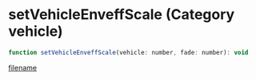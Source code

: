 # setVehicleEnveffScale (Category vehicle)

```js
function setVehicleEnveffScale(vehicle: number, fade: number): void
```

[filename](setVehicleEnveffScale_m.md ':include')